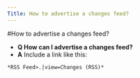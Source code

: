 ```yaml
---
Title: How to advertise a changes feed?
---
```

#How to advertise a changes feed?
- **Q How can I advertise a changes feed?**
- **A** Include a link like this:
```
*RSS Feed>.|view=Changes (RSS)*
```

